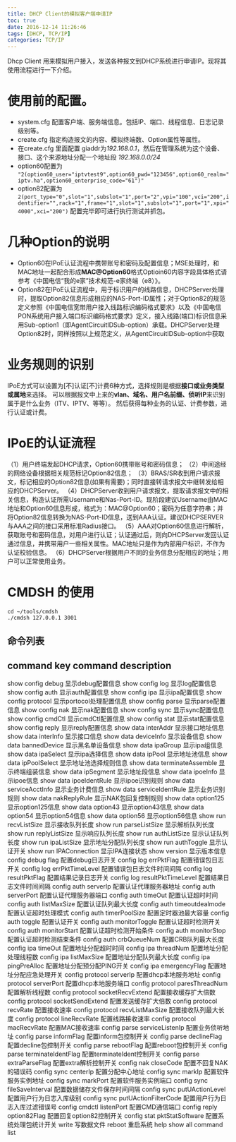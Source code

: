 ```yaml
---
title: DHCP Client的模拟客户端申请IP
toc: true
date: 2016-12-14 11:26:46
tags: [DHCP, TCP/IP]
categories: TCP/IP
---
```

Dhcp Client 用来模拟用户接入，发送各种报文到DHCP系统进行申请IP。现将其使用流程进行一下介绍。
<!--more-->
# 使用前的配置。
- system.cfg 配置客户端、服务端信息。包括IP、端口、线程信息、日志记录级别等。
- create.cfg 指定构造报文的内容、模拟终端数、Option属性等属性。
- 在create.cfg 里面配置 giaddr为*192.168.0.1*，然后在管理系统为这个设备、接口、这个来源地址分配一个地址段 *192.168.0.0/24*
- option60配置为 `"2(option60_user="iptvtest9",option60_pwd="123456",option60_realm="iptv.ha",option60_enterprise_code="61")"`
- option82配置为 `2(port_type="0",slot="1",subslot="1",port="2",vpi="100",vci="200",identifier="",rack="1",frame="1",slot="1",subslot="1",port="1",xpi="4000",xci="200")`
 配置完毕即可进行执行测试并抓包。   
# 几种Option的说明
- Option60在IPoE认证流程中携带账号和密码及配置信息；MSE处理时，和MAC地址一起配合形成**MAC@Option60**格式Optioin60内容字段具体格式请参考《中国电信“我的e家”技术规范-e家终端（e8）》。
- Option82在IPoE认证流程中，用于标识用户的线路信息，DHCPServer处理时，提取Option82信息形成相应的NAS-Port-ID属性；对于Option82的规范定义参照《中国电信宽带用户接入线路标识编码格式要求》以及《中国电信PON系统用户接入端口标识编码格式要求》定义，接入线路(端口)标识信息采用Sub-option1（即AgentCircuitIDSub-option）承载。DHCPServer处理Option82时，同样按照以上规范定义，从AgentCircuitIDSub-option中获取
# 业务规则的识别
IPoE方式可以设置为[不]认证[不]计费6种方式，选择规则是根据**接口或业务类型或属地**来选择。
可以根据报文中上来的**vlan、域名、用户名前缀、侦听IP**来识别属于是什么业务（ITV、IPTV、等等）。 
然后获得每种业务的认证、计费参数，进行认证或计费。
# IPoE的认证流程
（1）用户终端发起DHCP请求，Option60携带账号和密码信息；
（2）中间途经的网络设备根据相关规范标记Option82信息；
（3）BRAS/SR收到用户请求报文，标记相应的Option82信息(如果有需要)；同时直接转请求报文中继转发给相应的DHCPServer。
（4）DHCPServer收到用户请求报文，提取请求报文中的相关信息，构造认证所需Username和Nas-Port-ID。现阶段建议Username由MAC地址和Option60信息形成，格式为：MAC@Option60；密码为任意字符串；并将Option82信息转换为NAS-Port-ID信息，送到AAA认证。建议DHCPSERVER与AAA之间的接口采用标准Radius接口。
（5）AAA对Option60信息进行解析，获取账号和密码信息，对用户进行认证；认证通过后，则向DHCPServer发回认证通过信息，并携带用户一些相关属性。MAC地址只是作为内部用户标识，不作为认证校验信息。
（6）DHCPServer根据用户不同的业务信息分配相应的地址；用户可以正常使用业务。
# CMDSH 的使用

	cd ~/tools/cmdsh
	./cmdsh 127.0.0.1 3001
## 命令列表
command key                               command description
-------------------------------------------------------------
show config debug                         显示debug配置信息
show config log                           显示log配置信息
show config auth                          显示auth配置信息
show config ipa                           显示ipa配置信息
show config protocol                      显示portocol处理配置信息
show config parse                         显示parse配置信息
show config nak                           显示nak配置信息
show config sync                          显示sync配置信息
show config cmdCtl                        显示cmdCtl配置信息
show config stat                          显示stat配置信息
show config reply                         显示reply配置信息
show data interAddr                       显示接口地址信息
show data interInfo                       显示接口信息
show data deviceInfo                      显示设备信息
show data bannedDevice                    显示黑名单设备信息
show data ipaGroup                        显示ipa组信息
show data ipaSelect                       显示ipa选择信息
show data ipPool                          显示地址池信息
show data ipPoolSelect                    显示地址池选择规则信息
show data terminateAssemble               显示终端组装信息
show data ipSegment                       显示地址段信息
show data ipoeInfo                        显示ipoe信息
show data ipoeIdentRule                   显示ipoe识别规则
show data serviceAcctInfo                 显示业务计费信息
show data serviceIdentRule                显示业务识别规则
show data nakReplyRule                    显示NAK包回复控制规则
show data option125                       显示option125信息
show data option43                        显示option43信息
show data option54                        显示option54信息
show data option56                        显示option56信息
show run recvListSize                     显示接收队列长度
show run parseListSize                    显示解析队列长度
show run replyListSize                    显示响应队列长度
show run authListSize                     显示认证队列长度
show run ipaListSize                      显示地址分配队列长度
show run authToggle                       显示认证开关
show run IPAConnection                    显示IPA连接状态
show version                              显示版本信息
config debug flag                         配置debug日志开关
config log errPktFlag                     配置错误包日志开关
config log errPktTimeLevel                配置错误包日志文件时间间隔
config log resultPktFlag                  配置结果记录日志开关
config log resultPktTimeLevel             配置结果日志文件时间间隔
config auth serverIp                      配置认证代理服务器地址
config auth serverPort                    配置认证代理服务器端口
config auth timeOut                       配置认证超时时间
config auth listMaxSize                   配置认证队列最大长度
config auth timeoutdealmode               配置认证超时处理模式
config auth timerPoolSize                 配置定时器池最大容量
config auth toggle                        配置认证开关
config auth monitorToggle                 配置认证超时检测开关
config auth monitorStart                  配置认证超时检测开始条件
config auth monitorStop                   配置认证超时检测结束条件
config auth crbQueueNum                   配置CRB队列最大长度
config ipa timeOut                        配置地址分配超时时间
config ipa threadNum                      配置地址分配处理线程数
config ipa listMaxSize                    配置地址分配队列最大长度
config ipa pingPreAlloc                   配置地址分配预分配PING开关
config ipa emergencyFlag                  配置地址分配应急处理开关
config protocol serverIp                  配置dhcp本地服务地址
config protocol serverPort                配置dhcp本地服务端口
config protocol paresThreadNum            配置解析线程数
config protocol socketRecvExtend          配置接收缓存扩大倍数
config protocol socketSendExtend          配置发送缓存扩大倍数
config protocol recvRate                  配置接收速率
config protocol recvListMaxSize           配置接收队列最大长度
config protocol lineRecvRate              配置线路接收速率
config protocol macRecvRate               配置MAC接收速率
config parse serviceListenIp              配置业务侦听地址
config parse informFlag                   配置inform包控制开关
config parse declineFlag                  配置decline包控制开关
config parse rebootFlag                   配置reboot包控制开关
config parse terminateIdentFlag           配置terminateIdent控制开关
config parse extraParseFlag               配置extra解析控制开关
config nak closeCode                      配置不回复NAK的错误码
config sync centerIp                      配置分配中心地址
config sync markIp                        配置软件服务实例地址
config sync markPort                      配置软件服务实例端口
config sync fileSaveInterval              配置数据储存文件保存时间间隔
config sync putUActionLevel               配置用户行为日志入库级别
config sync putUActionFilterCode          配置用户行为日志入库过滤错误号
config cmdctl listenPort                  配置CMD通信端口
config reply option82Flag                 配置回复option82控制开关
config stat pktStatSoftware               配置系统处理包统计开关
write                                     写数据文件
reboot                                    重启系统
help                                      show all command list
